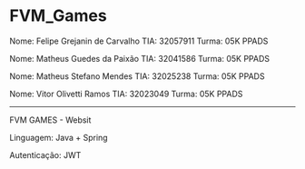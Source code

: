 # FVM_Games
Nome: Felipe Grejanin de Carvalho               TIA: 32057911 Turma: 05K PPADS

Nome: Matheus Guedes da Paixão    TIA: 32041586 Turma: 05K  PPADS

Nome: Matheus Stefano Mendes                TIA: 32025238 Turma: 05K  PPADS

Nome: Vitor Olivetti Ramos    TIA: 32023049 Turma: 05K  PPADS

--------------------------------------------------

FVM GAMES - Websit

Linguagem: Java + Spring

Autenticação: JWT
